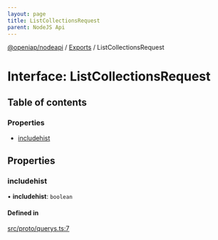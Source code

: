 ```yaml
---
layout: page
title: ListCollectionsRequest
parent: NodeJS Api
---
```

[@openiap/nodeapi](../README.html#) / [Exports](../modules.html#) / ListCollectionsRequest

# Interface: ListCollectionsRequest

## Table of contents

### Properties

- [includehist](ListCollectionsRequest.html##includehist)

## Properties

### includehist

• **includehist**: `boolean`

#### Defined in

[src/proto/querys.ts:7](https://github.com/openiap/nodeapi/blob/a6b5438/src/proto/querys.ts#L7)
